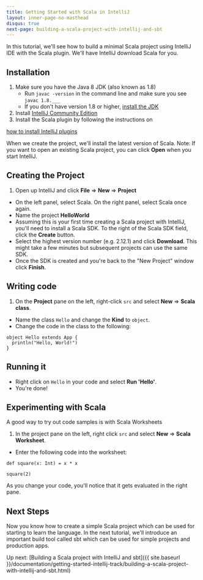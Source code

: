 ```yaml
---
title: Getting Started with Scala in IntelliJ
layout: inner-page-no-masthead
disqus: true
next-page: building-a-scala-project-with-intellij-and-sbt
---
```


In this tutorial, we'll see how to build a minimal Scala project
using IntelliJ IDE with the Scala plugin. We'll have IntelliJ download
Scala for you.

## Installation
1. Make sure you have the Java 8 JDK (also known as 1.8)
    * Run `javac -version` in the command line and make sure you see
    `javac 1.8.___`
    * If you don't have version 1.8 or higher, [install the JDK](http://www.oracle.com/technetwork/java/javase/downloads/index.html)
1. Install [IntelliJ Community Edition](https://www.jetbrains.com/idea/download/)
1. Install the Scala plugin by following the instructions on

[how to install IntelliJ plugins](https://www.jetbrains.com/help/idea/installing-updating-and-uninstalling-repository-plugins.html)

When we create the project, we'll install the latest version of Scala.
Note: If you want to open an existing Scala project, you can click **Open**
when you start IntelliJ.

## Creating the Project
1. Open up IntelliJ and click **File** => **New** => **Project**
* On the left panel, select Scala. On the right panel, select Scala once again.
* Name the project **HelloWorld**
* Assuming this is your first time creating a Scala project with IntelliJ,
you'll need to install a Scala SDK. To the right of the Scala SDK field,
click the **Create** button.
* Select the highest version number (e.g. 2.12.1) and click **Download**. This might
take a few minutes but subsequent projects can use the same SDK.
* Once the SDK is created and you're back to the "New Project" window click **Finish**.

## Writing code

1. On the **Project** pane on the left, right-click `src` and select
**New** => **Scala class**.

* Name the class `Hello` and change the **Kind** to `object`.
* Change the code in the class to the following:

```
object Hello extends App {
  println("Hello, World!")
}
```

## Running it
* Right click on `Hello` in your code and select **Run 'Hello'**.
* You're done!

## Experimenting with Scala
A good way to try out code samples is with Scala Worksheets

1. In the project pane on the left, right click
`src` and select **New** => **Scala Worksheet**.
* Enter the following code into the worksheet:

```
def square(x: Int) = x * x

square(2)
```

As you change your code, you'll notice that it gets evaluated
in the right pane.

## Next Steps
Now you know how to create a simple Scala project which can be used
for starting to learn the language. In the next tutorial, we'll introduce
an important build tool called sbt which can be used for simple projects
and production apps.


Up next: [Building a Scala project with IntelliJ and sbt]({{ site.baseurl }}/documentation/getting-started-intellij-track/building-a-scala-project-with-intellij-and-sbt.html)
